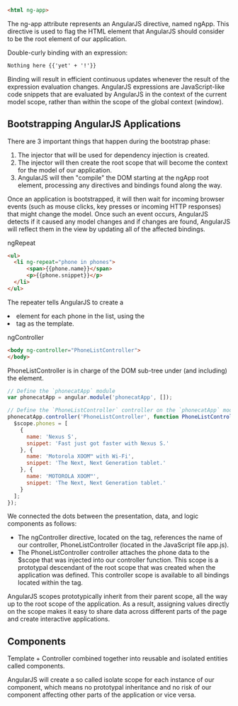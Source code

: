 ```html
<html ng-app>
```
The ng-app attribute represents an AngularJS directive, named ngApp.
This directive is used to flag the HTML element that AngularJS should consider to be the root element of our application.

Double-curly binding with an expression:
```html
Nothing here {{'yet' + '!'}}
```
Binding will result in efficient continuous updates whenever the result of the expression evaluation changes.
AngularJS expressions are JavaScript-like code snippets that are evaluated by AngularJS in the context of the current model scope, rather than within the scope of the global context (window).

## Bootstrapping AngularJS Applications
There are 3 important things that happen during the bootstrap phase:
1. The injector that will be used for dependency injection is created.
2. The injector will then create the root scope that will become the context for the model of our application.
3. AngularJS will then "compile" the DOM starting at the ngApp root element, processing any directives and bindings found along the way.

Once an application is bootstrapped, it will then wait for incoming browser events (such as mouse clicks, key presses or incoming HTTP responses) that might change the model. 
Once such an event occurs, AngularJS detects if it caused any model changes and if changes are found, AngularJS will reflect them in the view by updating all of the affected bindings.

ngRepeat
```html
<ul>
  <li ng-repeat="phone in phones">
      <span>{{phone.name}}</span>
      <p>{{phone.snippet}}</p>
  </li>
</ul>
```
The repeater tells AngularJS to create a <li> element for each phone in the list, using the <li> tag as the template.

ngController
```html
<body ng-controller="PhoneListController">
</body>
```
PhoneListController is in charge of the DOM sub-tree under (and including) the <body> element.

```js
// Define the `phonecatApp` module
var phonecatApp = angular.module('phonecatApp', []);

// Define the `PhoneListController` controller on the `phonecatApp` module
phonecatApp.controller('PhoneListController', function PhoneListController($scope) {
  $scope.phones = [
    {
      name: 'Nexus S',
      snippet: 'Fast just got faster with Nexus S.'
    }, {
      name: 'Motorola XOOM™ with Wi-Fi',
      snippet: 'The Next, Next Generation tablet.'
    }, {
      name: 'MOTOROLA XOOM™',
      snippet: 'The Next, Next Generation tablet.'
    }
  ];
});
```
We connected the dots between the presentation, data, and logic components as follows:
* The ngController directive, located on the <body> tag, references the name of our controller, PhoneListController (located in the JavaScript file app.js).
* The PhoneListController controller attaches the phone data to the $scope that was injected into our controller function. This scope is a prototypal descendant of the root scope that was created when the application was defined. This controller scope is available to all bindings located within the <body ng-controller="PhoneListController"> tag.

AngularJS scopes prototypically inherit from their parent scope, all the way up to the root scope of the application. As a result, assigning values directly on the scope makes it easy to share data across different parts of the page and create interactive applications.

## Components
Template + Controller combined together into reusable and isolated entities called components.

AngularJS will create a so called isolate scope for each instance of our component, which means no prototypal inheritance and no risk of our component affecting other parts of the application or vice versa.

